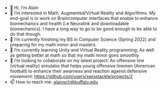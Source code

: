 - 👋 Hi, I’m Alain
- 👀 I’m interested in Math, Augmented/Virtual Reality and Algorithms. My end-goal is to work on Braincomputer interfaces that enable to enhance biomechanics and health (i.e Neuralink and downloadable biomechanics). I have a long way to go to be good enough to be able to do that though. 
- 🌱 I’m currently finishing my BS in Computer Science (Spring 2022) and preparing for my math minor and masters.
- 🌱 I’m currently learning Unity and Virtual Reality programming; As well as getting better at math so that my math minor goes smoothly.
- 💞️ I’m looking to collaborate on my latest project: An offensive line (virtual reality) simulator that helps young offensive linemen (American football) to enhance their awarness and reaction against defensive movement: https://github.com/users/swisstackle/projects/2
- 📫 How to reach me: alainsch@buffalo.edu

<!---
swisstackle/swisstackle is a ✨ special ✨ repository because its `README.md` (this file) appears on your GitHub profile.
You can click the Preview link to take a look at your changes.
--->
